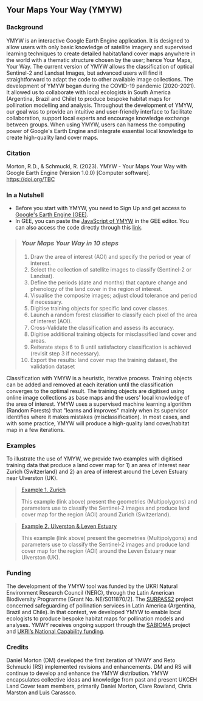 ## Your Maps Your Way (YMYW)

### Background

YMYW is an interactive Google Earth Engine application. It is designed to allow users with only basic knowledge of satellite imagery and supervised learning techniques to create detailed habitat/land cover maps anywhere in the world with a thematic structure chosen by the user; hence Your Maps, Your Way. The current version of YMYW allows the classification of optical Sentinel-2 and Landsat Images, but advanced users will find it straightforward to adapt the code to other available image collections. The development of YMYW began during the COVID-19 pandemic (2020-2021). It allowed us to collaborate with local ecologists in South America (Argentina, Brazil and Chile) to produce bespoke habitat maps for pollination modelling and analysis. Throughout the development of YMYW, our goal was to provide an intuitive and user-friendly interface to facilitate collaboration, support local experts and encourage knowledge exchange between groups. When using YMYW, users can harness the computing power of Google's Earth Engine and integrate essential local knowledge to create high-quality land cover maps.

### Citation
Morton, R.D., & Schmucki, R. (2023). YMYW - Your Maps Your Way with Google Earth Engine (Version 1.0.0) [Computer software]. https://doi.org/TBC

### In a Nutshell
- Before you start with YMYW, you need to Sign Up and get access to [Google's Earth Engine (GEE)](https://earthengine.google.com/). 
- In GEE, you can paste the [JavaScript of YMYW](https://github.com/NERC-CEH/YMYW/blob/main/YMYW.js) in the GEE editor. You can also access the code directly through this [link](xx).

> ### *Your Maps Your Way in 10 steps* 
> 1. Draw the area of interest (AOI) and specify the period or year of interest.
> 2. Select the collection of satellite images to classify (Sentinel-2 or Landsat).
> 3. Define the periods (date and months) that capture change and phenology of the land cover in the region of interest.
> 4. Visualise the composite images; adjust cloud tolerance and period if necessary.
> 5. Digitise training objects for specific land cover classes.
> 6. Launch a random forest classifier to classify each pixel of the area of interest (AOI).
> 7. Cross-Validate the classification and assess its accuracy.
> 8. Digitise additional training objects for misclassified land cover and areas.
> 9. Reiterate steps 6 to 8 until satisfactory classification is achieved (revisit step 3 if necessary).  
> 10. Export the results: land cover map the training dataset, the validation dataset

Classification with YMYW is a heuristic, iterative process. Training objects can be added and removed at each iteration until the classification converges to the optimal result. The training objects are digitised using online image collections as base maps and the users' local knowledge of the area of interest. YMYW uses a supervised machine learning algorithm (Random Forests) that "learns and improves" mainly when its supervisor identifies where it makes mistakes (misclassification). In most cases, and with some practice, YMYW will produce a high-quality land cover/habitat map in a few iterations.

### Examples
To illustrate the use of YMYW, we provide two examples with digitised training data that produce a land cover map for 1) an area of interest near Zurich (Switzerland) and 2) an area of interest around the Leven Estuary near Ulverston (UK).

> [Example 1. Zurich](https://github.com/NERC-CEH/YMYW/blob/main/Examples/Zurich_example.md)
>
> This example (link above) present the geometries (Multipolygons) and parameters use to classify the Sentinel-2 images and produce land cover map for the region (AOI) around Zurich (Switzerland). 
>

> [Example 2. Ulverston & Leven Estuary](https://github.com/NERC-CEH/YMYW/blob/main/Examples/Ulverston_LevenEstuary_exmple.md)
>
> This example (link above) present the geometries (Multipolygons) and parameters use to classify the Sentinel-2 images and produce land cover map for the region (AOI) around the Leven Estuary near Ulverston (UK). 
>

### Funding
The development of the YMYW tool was funded by the UKRI Natural Environment Research Council (NERC), through the Latin American Biodiversity Programme [Grant No. NE/S011870/2]. The [SURPASS2](https://bee-surpass.org/about/) project concerned safeguarding of pollination services in Latin America (Argentina, Brazil and Chile). In that context, we developed YMYW to enable local ecologists to produce bespoke habitat maps for pollination models and analyses. YMWY receives ongoing support through the [SABIOMA](https://sabioma.org) project and [UKRI’s National Capability funding](https://www.ukri.org/councils/nerc/guidance-for-applicants/types-of-funding-we-offer/national-capability-funding/).

### Credits
Daniel Morton (DM) developed the first iteration of YMWY and Reto Schmucki (RS) implemented revisions and enhancements. DM and RS will continue to develop and enhance the YMYW distribution. YMYW encapsulates collective ideas and knowledge from past and present UKCEH Land Cover team members, primarily Daniel Morton, Clare Rowland, Chris Marston and Luis Carassco.



